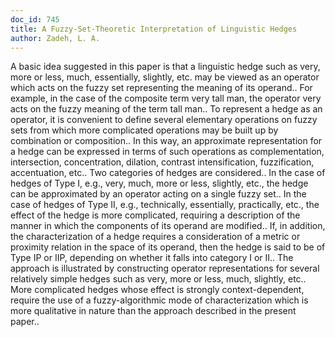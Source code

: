 ```yaml
---
doc_id: 745
title: A Fuzzy-Set-Theoretic Interpretation of Linguistic Hedges
author: Zadeh, L. A.
---
```


A basic idea suggested in this paper is that a linguistic hedge such as very, 
more or less, much, essentially, slightly, etc. may be viewed as an operator 
which acts on the fuzzy set representing the meaning of its operand.. For
example, in the case of the composite term very tall man, the operator very acts
on the fuzzy meaning of the term tall man..
   To represent a hedge as an operator, it is convenient to define several
elementary operations on fuzzy sets from which more complicated operations may
be built up by combination or composition.. In this way, an approximate 
representation for a hedge can be expressed in terms of such operations as 
complementation, intersection, concentration, dilation, contrast
intensification, fuzzification, accentuation, etc..
   Two categories of hedges are considered.. In the case of hedges of Type I, 
e.g., very, much, more or less, slightly, etc., the hedge can be approximated
by an operator acting on a single fuzzy set.. In the case of hedges of Type II, 
e.g., technically, essentially, practically, etc., the effect of the hedge is 
more  complicated, requiring a description of the manner in which the components 
of its operand are modified.. If, in addition, the characterization of a hedge 
requires a consideration of a metric or proximity relation in the space of its 
operand, then the hedge is said to be of Type IP or IIP, depending on whether it
falls into category I or II..
   The approach is illustrated by constructing operator representations for 
several relatively simple hedges such as very, more or less, much, slightly,
etc.. More complicated hedges whose effect is strongly context-dependent, 
require the use of a fuzzy-algorithmic mode of characterization which is more 
qualitative in nature than the approach described in the present paper..